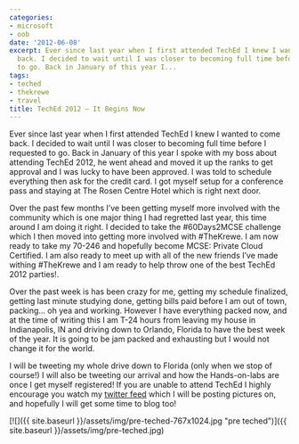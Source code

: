 ```yaml
---
categories:
- microsoft
- oob
date: '2012-06-08'
excerpt: Ever since last year when I first attended TechEd I knew I wanted to come
  back. I decided to wait until I was closer to becoming full time before I requested
  to go. Back in January of this year I...
tags:
- teched
- thekrewe
- travel
title: TechEd 2012 – It Begins Now
---
```


Ever since last year when I first attended TechEd I knew I wanted to come back. I decided to wait until I was closer to becoming full time before I requested to go. Back in January of this year I spoke with my boss about attending TechEd 2012, he went ahead and moved it up the ranks to get approval and I was lucky to have been approved. I was told to schedule everything then ask for the credit card. I got myself setup for a conference pass and staying at The Rosen Centre Hotel which is right next door.

Over the past few months I’ve been getting myself more involved with the community which is one major thing I had regretted last year, this time around I am doing it right. I decided to take the #60Days2MCSE challenge which I then moved into getting more involved with #TheKrewe. I am now ready to take my 70-246 and hopefully become MCSE: Private Cloud Certified. I am also ready to meet up with all of the new friends I’ve made withing #TheKrewe and I am ready to help throw one of the best TechEd 2012 parties!.

Over the past week is has been crazy for me, getting my schedule finalized, getting last minute studying done, getting bills paid before I am out of town, packing… oh yea and working. However I have everything packed now, and at the time of writing this I am T-24 hours from leaving my house in Indianapolis, IN and driving down to Orlando, Florida to have the best week of the year. It is going to be jam packed and exhausting but I would not change it for the world.

I will be tweeting my whole drive down to Florida (only when we stop of course!) I will also be tweeting our arrival and how the Hands-on-labs are once I get myself registered! If you are unable to attend TechEd I highly encourage you watch my [twitter feed](http://twitter.com/mattgrif) which I will be posting pictures on, and hopefully I will get some time to blog too!

[![]({{ site.baseurl }}/assets/img/pre-teched-767x1024.jpg "pre teched")]({{ site.baseurl }}/assets/img/pre-teched.jpg)
